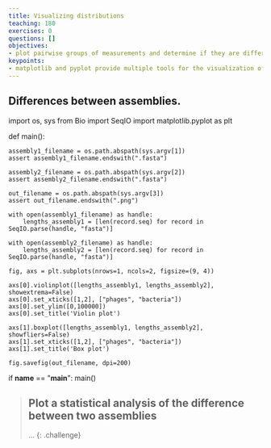 ```yaml
---
title: Visualizing distributions
teaching: 180
exercises: 0
questions: []
objectives:
- plot pairwise groups of measurements and determine if they are different
keypoints:
- matplotlib and pyplot provide multiple tools for the visualization of data points
---
```


## Differences between assemblies.


import os, sys
from Bio import SeqIO
import matplotlib.pyplot as plt

def main():

    assembly1_filename = os.path.abspath(sys.argv[1])
    assert assembly1_filename.endswith(".fasta")
    
    assembly2_filename = os.path.abspath(sys.argv[2])
    assert assembly2_filename.endswith(".fasta")
    
    out_filename = os.path.abspath(sys.argv[3])
    assert out_filename.endswith(".png")

    with open(assembly1_filename) as handle:
        lengths_assembly1 = [len(record.seq) for record in SeqIO.parse(handle, "fasta")]
        
    with open(assembly2_filename) as handle:
        lengths_assembly2 = [len(record.seq) for record in SeqIO.parse(handle, "fasta")]

    fig, axs = plt.subplots(nrows=1, ncols=2, figsize=(9, 4))
    
    axs[0].violinplot([lengths_assembly1, lengths_assembly2], showextrema=False)
    axs[0].set_xticks([1,2], ["phages", "bacteria"])
    axs[0].set_ylim([0,100000])
    axs[0].set_title('Violin plot')
    
    axs[1].boxplot([lengths_assembly1, lengths_assembly2], showfliers=False)
    axs[1].set_xticks([1,2], ["phages", "bacteria"])
    axs[1].set_title('Box plot')
    
    fig.savefig(out_filename, dpi=200)
    

if __name__ == "__main__":
    main()

> ## Plot a statistical analysis of the difference between two assemblies
> ...
{: .challenge}
